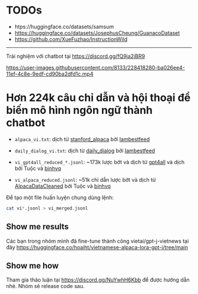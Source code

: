 # TODOs
- htps://huggingface.co/datasets/samsum
- https://huggingface.co/datasets/JosephusCheung/GuanacoDataset
- https://github.com/XueFuzhao/InstructionWild

- - -

Trải nghiệm với chatbot tại https://discord.gg/fQ9ja2jBR9

https://user-images.githubusercontent.com/8133/228418280-ba026ee4-11ef-4c8e-9edf-cd90ba2dfd1c.mp4

# Hơn 224k câu chỉ dẫn và hội thoại để biến mô hình ngôn ngữ thành chatbot

- `alpaca_vi.txt`: dịch từ [stanford_alpaca](https://github.com/tatsu-lab/stanford_alpaca) bởi [Iambestfeed](https://github.com/Iambestfeed)

- `daily_dialog_vi.txt`: dịch từ [daily_dialog](https://huggingface.co/datasets/daily_dialog) bởi [Iambestfeed](https://www.kaggle.com/datasets/iambestfeeder)

- `vi_gpt4all_reduced_*.jsonl`: ~173k lược bớt và dịch từ [gpt4all](https://github.com/nomic-ai/gpt4all) và dịch bởi Tuộc và [binhvq](https://github.com/binhvq)

- `vi_alpaca_reduced.jsonl`: ~51k chỉ dẫn lược bớt và dịch từ [AlpacaDataCleaned](https://github.com/gururise/AlpacaDataCleaned) bởi Tuộc và [binhvq](https://github.com/binhvq)

Để tạo một file huấn luyện chung dùng lệnh:
```sh
cat vi*.jsonl > vi_merged.jsonl
```

## Show me results
Các bạn trong nhóm mình đã fine-tune thành công vietai/gpt-j-vietnews tại đây https://huggingface.co/hoaiht/vietnamese-alpaca-lora-gpt-j/tree/main

## Show me how
Tham gia thảo luận tại https://discord.gg/NuYwhH6Kbb để được hướng dẫn nhé. Nhóm sẽ release code sau.
